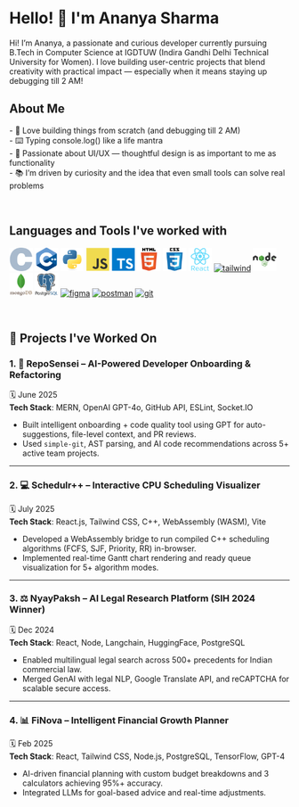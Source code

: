 <h1 align="left">Hello! 👋 I'm Ananya Sharma</h1>

<p align="left">
Hi! I’m Ananya, a passionate and curious developer currently pursuing B.Tech in Computer Science at IGDTUW (Indira Gandhi Delhi Technical University for Women). I love building user-centric projects that blend creativity with practical impact — especially when it means staying up debugging till 2 AM!
</p>

## About Me

<p align="left">- 🧠 Love building things from scratch (and debugging till 2 AM)<br>- ⌨️ Typing console.log() like a life mantra<br>- 🎨 Passionate about UI/UX — thoughtful design is as important to me as functionality<br>- 📚 I’m driven by curiosity and the idea that even small tools can solve real problems</p>


<br/>
<h2>Languages and Tools I've worked with</h2>
<p><a target="_blank" href="https://raw.githubusercontent.com/devicons/devicon/master/icons/c/c-original.svg" style="display: inline-block;"><img src="https://raw.githubusercontent.com/devicons/devicon/master/icons/c/c-original.svg" alt="c" width="42" height="42" /></a>
<a target="_blank" href="https://raw.githubusercontent.com/devicons/devicon/master/icons/cplusplus/cplusplus-original.svg" style="display: inline-block;"><img src="https://raw.githubusercontent.com/devicons/devicon/master/icons/cplusplus/cplusplus-original.svg" alt="cplusplus" width="42" height="42" /></a>
<a target="_blank" href="https://raw.githubusercontent.com/devicons/devicon/master/icons/python/python-original.svg" style="display: inline-block;"><img src="https://raw.githubusercontent.com/devicons/devicon/master/icons/python/python-original.svg" alt="python" width="42" height="42" /></a>
<a target="_blank" href="https://raw.githubusercontent.com/devicons/devicon/master/icons/javascript/javascript-original.svg" style="display: inline-block;"><img src="https://raw.githubusercontent.com/devicons/devicon/master/icons/javascript/javascript-original.svg" alt="javascript" width="42" height="42" /></a>
<a target="_blank" href="https://raw.githubusercontent.com/devicons/devicon/master/icons/typescript/typescript-original.svg" style="display: inline-block;"><img src="https://raw.githubusercontent.com/devicons/devicon/master/icons/typescript/typescript-original.svg" alt="typescript" width="42" height="42" /></a>
<a target="_blank" href="https://raw.githubusercontent.com/devicons/devicon/master/icons/html5/html5-original-wordmark.svg" style="display: inline-block;"><img src="https://raw.githubusercontent.com/devicons/devicon/master/icons/html5/html5-original-wordmark.svg" alt="html5" width="42" height="42" /></a>
<a target="_blank" href="https://raw.githubusercontent.com/devicons/devicon/master/icons/css3/css3-original-wordmark.svg" style="display: inline-block;"><img src="https://raw.githubusercontent.com/devicons/devicon/master/icons/css3/css3-original-wordmark.svg" alt="css3" width="42" height="42" /></a>
<a target="_blank" href="https://raw.githubusercontent.com/devicons/devicon/master/icons/react/react-original-wordmark.svg" style="display: inline-block;"><img src="https://raw.githubusercontent.com/devicons/devicon/master/icons/react/react-original-wordmark.svg" alt="react" width="42" height="42" /></a>
<a target="_blank" href="https://www.vectorlogo.zone/logos/tailwindcss/tailwindcss-icon.svg" style="display: inline-block;"><img src="https://www.vectorlogo.zone/logos/tailwindcss/tailwindcss-icon.svg" alt="tailwind" width="42" height="42" /></a>
<a target="_blank" href="https://raw.githubusercontent.com/devicons/devicon/master/icons/nodejs/nodejs-original-wordmark.svg" style="display: inline-block;"><img src="https://raw.githubusercontent.com/devicons/devicon/master/icons/nodejs/nodejs-original-wordmark.svg" alt="nodejs" width="42" height="42" /></a>
<a target="_blank" href="https://raw.githubusercontent.com/devicons/devicon/master/icons/mongodb/mongodb-original-wordmark.svg" style="display: inline-block;"><img src="https://raw.githubusercontent.com/devicons/devicon/master/icons/mongodb/mongodb-original-wordmark.svg" alt="mongodb" width="42" height="42" /></a>
<a target="_blank" href="https://raw.githubusercontent.com/devicons/devicon/master/icons/postgresql/postgresql-original-wordmark.svg" style="display: inline-block;"><img src="https://raw.githubusercontent.com/devicons/devicon/master/icons/postgresql/postgresql-original-wordmark.svg" alt="postgresql" width="42" height="42" /></a>
<a target="_blank" href="https://www.vectorlogo.zone/logos/figma/figma-icon.svg" style="display: inline-block;"><img src="https://www.vectorlogo.zone/logos/figma/figma-icon.svg" alt="figma" width="42" height="42" /></a>
<a target="_blank" href="https://www.vectorlogo.zone/logos/getpostman/getpostman-icon.svg" style="display: inline-block;"><img src="https://www.vectorlogo.zone/logos/getpostman/getpostman-icon.svg" alt="postman" width="42" height="42" /></a>
<a target="_blank" href="https://www.vectorlogo.zone/logos/git-scm/git-scm-icon.svg" style="display: inline-block;"><img src="https://www.vectorlogo.zone/logos/git-scm/git-scm-icon.svg" alt="git" width="42" height="42" /></a></p>

<br/>

## 📁 Projects I've Worked On


### 1. 🧠 RepoSensei – AI-Powered Developer Onboarding & Refactoring

🗓️ June 2025  
**Tech Stack**: MERN, OpenAI GPT-4o, GitHub API, ESLint, Socket.IO  

- Built intelligent onboarding + code quality tool using GPT for auto-suggestions, file-level context, and PR reviews.
- Used `simple-git`, AST parsing, and AI code recommendations across 5+ active team projects.

---

### 2. 💻 Schedulr++ – Interactive CPU Scheduling Visualizer

🗓️ July 2025  
**Tech Stack**: React.js, Tailwind CSS, C++, WebAssembly (WASM), Vite  

- Developed a WebAssembly bridge to run compiled C++ scheduling algorithms (FCFS, SJF, Priority, RR) in-browser.
- Implemented real-time Gantt chart rendering and ready queue visualization for 5+ algorithm modes.


---

### 3. ⚖️ NyayPaksh – AI Legal Research Platform (SIH 2024 Winner)

🗓️ Dec 2024  
**Tech Stack**: React, Node, Langchain, HuggingFace, PostgreSQL  

- Enabled multilingual legal search across 500+ precedents for Indian commercial law.
- Merged GenAI with legal NLP, Google Translate API, and reCAPTCHA for scalable secure access.
  
---

### 4. 📊 FiNova – Intelligent Financial Growth Planner

🗓️ Feb 2025  
**Tech Stack**: React, Tailwind CSS, Node.js, PostgreSQL, TensorFlow, GPT-4  

- AI-driven financial planning with custom budget breakdowns and 3 calculators achieving 95%+ accuracy.
- Integrated LLMs for goal-based advice and real-time adjustments.


<br/>


